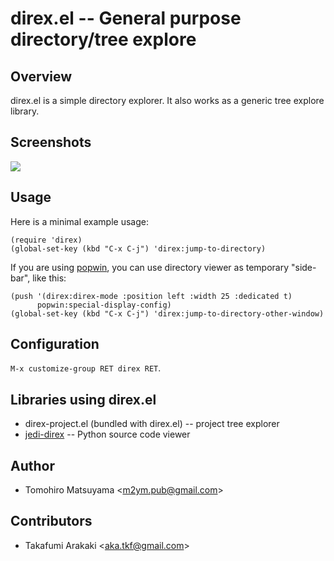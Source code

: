 direx.el -- General purpose directory/tree explore
==================================================

Overview
--------

direx.el is a simple directory explorer.
It also works as a generic tree explore library.

Screenshots
-----------

![](http://cx4a.org/software/direx/direx-direx.png)

Usage
-----

Here is a minimal example usage:

    (require 'direx)
    (global-set-key (kbd "C-x C-j") 'direx:jump-to-directory)

If you are using [popwin](https://github.com/m2ym/popwin-el), you can use
directory viewer as temporary "side-bar", like this:

    (push '(direx:direx-mode :position left :width 25 :dedicated t)
          popwin:special-display-config)
    (global-set-key (kbd "C-x C-j") 'direx:jump-to-directory-other-window)

Configuration
-------------

`M-x customize-group RET direx RET`.

Libraries using direx.el
------------------------

- direx-project.el (bundled with direx.el)
  -- project tree explorer
- [jedi-direx](https://github.com/tkf/emacs-jedi-direx)
  -- Python source code viewer

Author
------

* Tomohiro Matsuyama <<m2ym.pub@gmail.com>>

Contributors
------------

* Takafumi Arakaki <<aka.tkf@gmail.com>>
